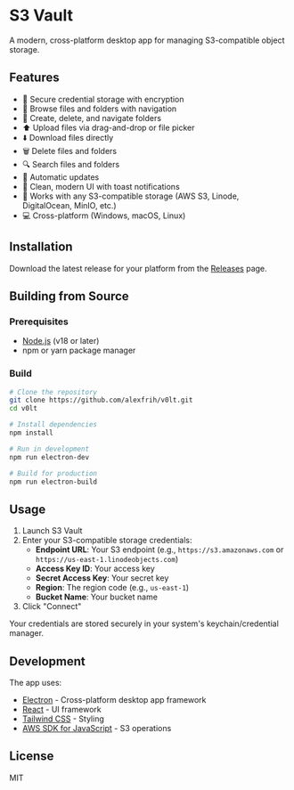 # S3 Vault

A modern, cross-platform desktop app for managing S3-compatible object storage.

## Features

- 🔐 Secure credential storage with encryption
- 📁 Browse files and folders with navigation
- 📂 Create, delete, and navigate folders
- ⬆️ Upload files via drag-and-drop or file picker
- ⬇️ Download files directly
- 🗑️ Delete files and folders
- 🔍 Search files and folders
- 🔄 Automatic updates
- 🎨 Clean, modern UI with toast notifications
- 🚀 Works with any S3-compatible storage (AWS S3, Linode, DigitalOcean, MinIO, etc.)
- 💻 Cross-platform (Windows, macOS, Linux)

## Installation

Download the latest release for your platform from the [Releases](https://github.com/alexfrih/v0lt/releases) page.

## Building from Source

### Prerequisites

- [Node.js](https://nodejs.org/) (v18 or later)
- npm or yarn package manager

### Build

```bash
# Clone the repository
git clone https://github.com/alexfrih/v0lt.git
cd v0lt

# Install dependencies
npm install

# Run in development
npm run electron-dev

# Build for production
npm run electron-build
```

## Usage

1. Launch S3 Vault
2. Enter your S3-compatible storage credentials:
   - **Endpoint URL**: Your S3 endpoint (e.g., `https://s3.amazonaws.com` or `https://us-east-1.linodeobjects.com`)
   - **Access Key ID**: Your access key
   - **Secret Access Key**: Your secret key
   - **Region**: The region code (e.g., `us-east-1`)
   - **Bucket Name**: Your bucket name
3. Click "Connect"

Your credentials are stored securely in your system's keychain/credential manager.

## Development

The app uses:
- [Electron](https://www.electronjs.org/) - Cross-platform desktop app framework
- [React](https://react.dev/) - UI framework
- [Tailwind CSS](https://tailwindcss.com/) - Styling
- [AWS SDK for JavaScript](https://aws.amazon.com/sdk-for-javascript/) - S3 operations

## License

MIT
